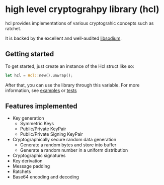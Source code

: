 # high level cryptograhpy library (hcl)

hcl provides implementations of various cryptograhic concepts such as ratchet.

It is backed by the excellent and well-audited [libsodium](https://doc.libsodium.org/).

## Getting started
To get started, just create an instance of the Hcl struct like so:
```rust
let hcl = Hcl::new().unwrap();
```

After that, you can use the library through this variable. For more information, see
[examples](https://github.com/Apfelfrosch/hcl/main/examples) or [tests](https://github.com/Apfelfrosch/hcl/tree/main/src/tests.rs)

## Features implemented
- Key generation
  - Symmetric Keys
  - Public/Private KeyPair
  - Public/Private Signing KeyPair
- Cryptographically secure random data generation
  - Generate a random bytes and store into buffer
  - Generate a random number in a uniform distribution
- Cryptographic signatures
- Key derivation
- Message padding
- Ratchets
- Base64 encoding and decoding
